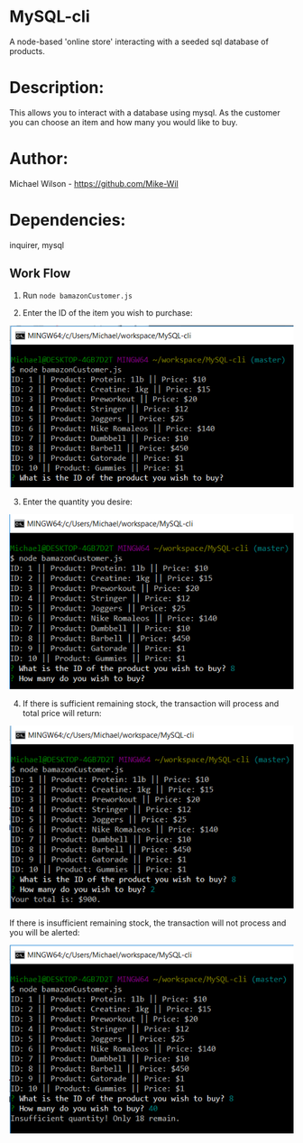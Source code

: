 # MySQL-cli
A node-based 'online store' interacting with a seeded sql database of products.

# Description: 
This allows you to interact with a database using mysql. As the customer you can choose an item and how many you would like to buy.

# Author:
Michael Wilson - https://github.com/Mike-Wil

# Dependencies:
inquirer, mysql
    
## Work Flow
1. Run `node bamazonCustomer.js`

2. Enter the ID of the item you wish to purchase:

![enter-id](/screenshots/initialState.PNG?raw=true "Choose Item.")

3. Enter the quantity you desire:

![enter-quantity](/screenshots/quantityPrompt.PNG?raw=true "Choose Quantity.")

4. If there is sufficient remaining stock, the transaction will process and total price will return:

![success](/screenshots/successState.PNG?raw=true "Stock updated and cart cost displayed.")

If there is insufficient remaining stock, the transaction will not process and you will be alerted:

![fail](/screenshots/failState.PNG?raw=true "No change in table and remaining stock displayed.")